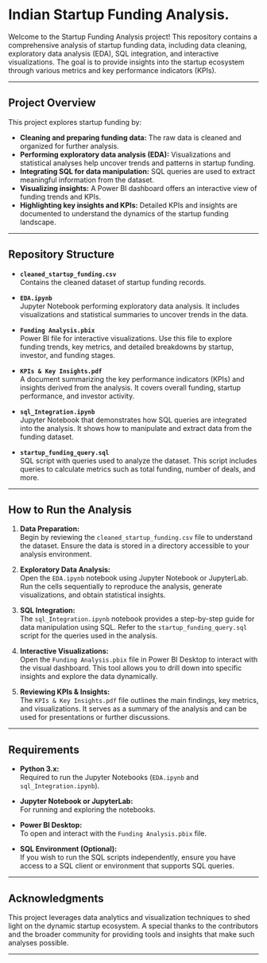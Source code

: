 # Indian Startup Funding Analysis.

Welcome to the Startup Funding Analysis project! This repository contains a comprehensive analysis of startup funding data, including data cleaning, exploratory data analysis (EDA), SQL integration, and interactive visualizations. The goal is to provide insights into the startup ecosystem through various metrics and key performance indicators (KPIs).

---

## Project Overview

This project explores startup funding by:
- **Cleaning and preparing funding data:** The raw data is cleaned and organized for further analysis.
- **Performing exploratory data analysis (EDA):** Visualizations and statistical analyses help uncover trends and patterns in startup funding.
- **Integrating SQL for data manipulation:** SQL queries are used to extract meaningful information from the dataset.
- **Visualizing insights:** A Power BI dashboard offers an interactive view of funding trends and KPIs.
- **Highlighting key insights and KPIs:** Detailed KPIs and insights are documented to understand the dynamics of the startup funding landscape.

---

## Repository Structure

- **`cleaned_startup_funding.csv`**  
  Contains the cleaned dataset of startup funding records.

- **`EDA.ipynb`**  
  Jupyter Notebook performing exploratory data analysis. It includes visualizations and statistical summaries to uncover trends in the data.

- **`Funding Analysis.pbix`**  
  Power BI file for interactive visualizations. Use this file to explore funding trends, key metrics, and detailed breakdowns by startup, investor, and funding stages.

- **`KPIs & Key Insights.pdf`**  
  A document summarizing the key performance indicators (KPIs) and insights derived from the analysis. It covers overall funding, startup performance, and investor activity.

- **`sql_Integration.ipynb`**  
  Jupyter Notebook that demonstrates how SQL queries are integrated into the analysis. It shows how to manipulate and extract data from the funding dataset.

- **`startup_funding_query.sql`**  
  SQL script with queries used to analyze the dataset. This script includes queries to calculate metrics such as total funding, number of deals, and more.

---

## How to Run the Analysis

1. **Data Preparation:**  
   Begin by reviewing the `cleaned_startup_funding.csv` file to understand the dataset. Ensure the data is stored in a directory accessible to your analysis environment.

2. **Exploratory Data Analysis:**  
   Open the `EDA.ipynb` notebook using Jupyter Notebook or JupyterLab. Run the cells sequentially to reproduce the analysis, generate visualizations, and obtain statistical insights.

3. **SQL Integration:**  
   The `sql_Integration.ipynb` notebook provides a step-by-step guide for data manipulation using SQL. Refer to the `startup_funding_query.sql` script for the queries used in the analysis.

4. **Interactive Visualizations:**  
   Open the `Funding Analysis.pbix` file in Power BI Desktop to interact with the visual dashboard. This tool allows you to drill down into specific insights and explore the data dynamically.

5. **Reviewing KPIs & Insights:**  
   The `KPIs & Key Insights.pdf` file outlines the main findings, key metrics, and visualizations. It serves as a summary of the analysis and can be used for presentations or further discussions.

---

## Requirements

- **Python 3.x:**  
  Required to run the Jupyter Notebooks (`EDA.ipynb` and `sql_Integration.ipynb`).

- **Jupyter Notebook or JupyterLab:**  
  For running and exploring the notebooks.

- **Power BI Desktop:**  
  To open and interact with the `Funding Analysis.pbix` file.

- **SQL Environment (Optional):**  
  If you wish to run the SQL scripts independently, ensure you have access to a SQL client or environment that supports SQL queries.

---

## Acknowledgments

This project leverages data analytics and visualization techniques to shed light on the dynamic startup ecosystem. A special thanks to the contributors and the broader community for providing tools and insights that make such analyses possible.

---


